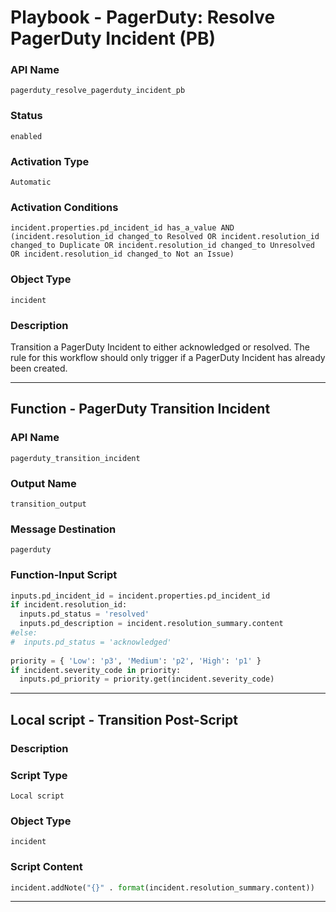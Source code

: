 <!--
    DO NOT MANUALLY EDIT THIS FILE
    THIS FILE IS AUTOMATICALLY GENERATED WITH resilient-sdk codegen
    Generated with resilient-sdk v50.1.197
-->

# Playbook - PagerDuty: Resolve PagerDuty Incident (PB)

### API Name
`pagerduty_resolve_pagerduty_incident_pb`

### Status
`enabled`

### Activation Type
`Automatic`

### Activation Conditions
`incident.properties.pd_incident_id has_a_value AND (incident.resolution_id changed_to Resolved OR incident.resolution_id changed_to Duplicate OR incident.resolution_id changed_to Unresolved OR incident.resolution_id changed_to Not an Issue)`

### Object Type
`incident`

### Description
Transition a PagerDuty Incident to either acknowledged or resolved. The rule for this workflow should only trigger if a PagerDuty Incident has already been created.


---
## Function - PagerDuty Transition Incident

### API Name
`pagerduty_transition_incident`

### Output Name
`transition_output`

### Message Destination
`pagerduty`

### Function-Input Script
```python
inputs.pd_incident_id = incident.properties.pd_incident_id
if incident.resolution_id:
  inputs.pd_status = 'resolved'
  inputs.pd_description = incident.resolution_summary.content
#else:
#  inputs.pd_status = 'acknowledged'
  
priority = { 'Low': 'p3', 'Medium': 'p2', 'High': 'p1' }
if incident.severity_code in priority:
  inputs.pd_priority = priority.get(incident.severity_code)
```

---

## Local script - Transition Post-Script

### Description


### Script Type
`Local script`

### Object Type
`incident`

### Script Content
```python
incident.addNote("{}" . format(incident.resolution_summary.content))
```

---

